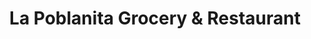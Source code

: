 ---
title: "La Poblanita Grocery & Restaurant"
url: /pompton-lakes/la-poblanita-grocery-and-restaurant/
shop: supermarket
---